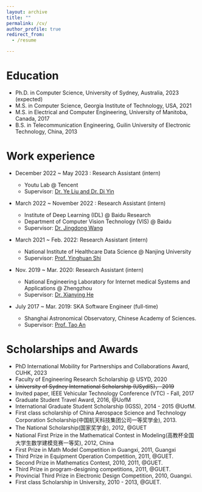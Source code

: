```yaml
---
layout: archive
title: ""
permalink: /cv/
author_profile: true
redirect_from:
  - /resume

---
```



Education
======
- Ph.D. in Computer Science, University of Sydney, Australia, 2023 (expected) 
- M.S. in Computer Science, Georgia Institute of Technology, USA, 2021
- M.S. in Electrical and Computer Engineering, University of Manitoba, Canada, 2017
- B.S. in Telecommunication Engineering, Guilin University of Electronic Technology, China, 2013

Work experience
======
- December 2022 ~ May 2023 : Research Assistant (intern)
  * Youtu Lab  @ Tencent
  * Supervisor: [Dr. Ye Liu and Dr. Di Yin](https://open.youtu.qq.com/#/open)

- March 2022 ~ November 2022 : Research Assistant (intern)
  * Institute of Deep Learning (IDL)  @ Baidu Research
  * Department of Computer Vision Technology (VIS) @ Baidu
  * Supervisor: [Dr. Jingdong Wang](https://jingdongwang2017.github.io/)

- March 2021 ~ Feb. 2022: Research Assistant (intern)
  * National Institute of Healthcare Data Science @ Nanjing University
  * Supervisor: [Prof. Yinghuan Shi](https://cs.nju.edu.cn/shiyh/index.htm)

* Nov. 2019 ~ Mar. 2020: Research Assistant (intern)
  * National Engineering Laboratory for Internet medical Systems and Applications @ Zhengzhou
  * Supervisor: [Dr. Xianying He](http://www.htcc.org.cn/)

* July 2017 ~ Mar. 2019: SKA Software Engineer (full-time)
  * Shanghai Astronomical Observatory, Chinese Academy of Sciences.
  * Supervisor: [Prof. Tao An](http://202.127.29.4/CRATIV/zh-cn/antao.html)

Scholarships and Awards
======
- PhD International Mobility for Partnerships and Collaborations Award, CUHK, 2023
- Faculty of Engineering Research Scholarship @ USYD, 2020
- ~~University of Sydney International Scholarship (USydIS)， 2019~~
- Invited paper, IEEE Vehicular Technology Conference (VTC) - Fall, 2017
- Graduate Student Travel Award, 2016, @UofM
- International Graduate Student Scholarship (IGSS), 2014 - 2015 @UofM.
- First class scholarship of China Aerospace Science and Technology Corporation Scholarship(中国航天科技集团公司一等奖学金), 2013.
- The National Scholarship(国家奖学金), 2012, @GUET
- National First Prize in the Mathematical Contest in Modeling(高教杯全国大学生数学建模竞赛一等奖), 2012, China
- First Prize in Math Model Competition in Guangxi, 2011, Guangxi
- Third Prize in Equipment Operation Competition, 2011, @GUET.
- Second Prize in Mathematics Contest, 2010, 2011,  @GUET.
- Third Prize in program-designing competitions, 2011, @GUET.
- Provincial Third Prize in Electronic Design Competition, 2010, Guangxi.
- First class Scholarship in University, 2010 - 2013, @GUET.

